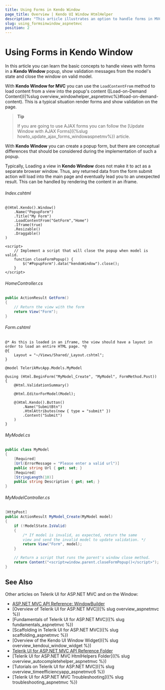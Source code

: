 ```yaml
---
title: Using Forms in Kendo Window
page_title: Overview | Kendo UI Window HtmlHelper
description: "This article illustrates an option to handle forms in MVC loaded in Kendo Window."
slug: using_formsinwindow_aspnetmvc
position: 2
---
```


# Using Forms in Kendo Window

In this article you can learn the basic concepts to handle views with forms in a **Kendo Window** popup, show validation messages from the model's state and close the window on valid model. 
 
With **Kendo Window for MVC** you can use the `LoadContentFrom` method to load content from a view into the popup's content ([Load-on-Demand Content]({%slug overview_windowhelper_aspnetmvc%}#load-on-demand-content). This is a typical situation render forms and show validation on the page.

> **Tip**
>
> If you are going to use AJAX forms you can follow the [Update Window with AJAX Forms]({%slug howto_update_ajax_forms_windowaspnetmv%}) article.

With **Kendo Window** you can create a popup form, but there are conceptual differences that should be considered during the implementation of such a popup.

Typically, Loading a view in **Kendo Window** does not make it to act as a separate browser window. Thus, any returned data from the form submit action will load into the main page and eventually lead you to an unexpected result. This can be handled by rendering the content in an iframe. 

###### Index.cshtml

```cshtml
@(Html.Kendo().Window()
    .Name("PopupForm")
    .Title("My Form")
    .LoadContentFrom("GetForm","Home")
    .Iframe(true)
    .Resizable()
    .Draggable()
)

<script>
    // Implement a script that will close the popup when model is valid.
    function closeFormPopup() {
        $("#PopupForm").data("kendoWindow").close();
    }
</script>
```

###### HomeController.cs

```cs
public ActionResult GetForm()
{
    // Return the view with the form
    return View("Form");
}
```

###### Form.cshtml

```cshtml
@* As this is loaded in an iframe, the view should have a layout in order to load an entire HTML page. *@
@{
    Layout = "~/Views/Shared/_Layout.cshtml";
}

@model TelerikMvcApp.Models.MyModel

@using (Html.BeginForm("MyModel_Create", "MyModel", FormMethod.Post))
{
    @Html.ValidationSummary()

    @Html.EditorForModel(Model);

    @(Html.Kendo().Button()
        .Name("SubmitBtn")
        .HtmlAttributes(new { type = "submit" })
        .Content("Submit")
    )
}
```

###### MyModel.cs

```cs
public class MyModel
{
    [Required]
    [Url(ErrorMessage = "Please enter a valid url")]
    public string Url { get; set; }
    [Required]
    [StringLength(10)]
    public string Description { get; set; }
}
```

###### MyModelController.cs

```cs
[HttpPost]
public ActionResult MyModel_Create(MyModel model)
{
    if (!ModelState.IsValid)
    {
        /* If model is invalid, as expected, return the same 
        view and send the invalid model to update validation. */
        return View("Form", model);
    }

    // Return a script that runs the parent's window close method.
    return Content("<script>window.parent.closeFormPopup()</script>");
}
```

## See Also

Other articles on Telerik UI for ASP.NET MVC and on the Window:

* [ASP.NET MVC API Reference: WindowBuilder](/api/aspnet-mvc/Kendo.Mvc.UI.Fluent/WindowBuilder)
* [Overview of Telerik UI for ASP.NET MVC]({% slug overview_aspnetmvc %})
* [Fundamentals of Telerik UI for ASP.NET MVC]({% slug fundamentals_aspnetmvc %})
* [Scaffolding in Telerik UI for ASP.NET MVC]({% slug scaffolding_aspnetmvc %})
* [Overview of the Kendo UI Window Widget]({% slug overview_kendoui_window_widget %})
* [Telerik UI for ASP.NET MVC API Reference Folder](/api/aspnet-mvc/Kendo.Mvc/AggregateFunction)
* [Telerik UI for ASP.NET MVC HtmlHelpers Folder]({% slug overview_autocompletehelper_aspnetmvc %})
* [Tutorials on Telerik UI for ASP.NET MVC]({% slug overview_timeefficiencyapp_aspnetmvc6 %})
* [Telerik UI for ASP.NET MVC Troubleshooting]({% slug troubleshooting_aspnetmvc %})


 

